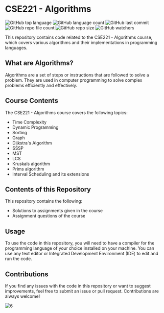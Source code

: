 # CSE221 - Algorithms
![GitHub top language](https://img.shields.io/github/languages/top/shihabmuhtasim/CSE221---Algorithms?color=f5f5dc) 
![GitHub language count](https://img.shields.io/github/languages/count/shihabmuhtasim/CSE221---Algorithms?color=f5f5dc) 
![GitHub last commit](https://img.shields.io/github/last-commit/shihabmuhtasim/CSE221---Algorithms?color=f5f5dc) 
![GitHub repo file count](https://img.shields.io/github/directory-file-count/shihabmuhtasim/CSE221---Algorithms?color=f5f5dc)
![GitHub repo size](https://img.shields.io/github/repo-size/shihabmuhtasim/CSE221---Algorithms?color=f5f5dc)
![GitHub watchers](https://img.shields.io/github/watchers/shihabmuhtasim/CSE221---Algorithms?style=social)


This repository contains code related to the CSE221 - Algorithms course, which covers various algorithms and their implementations in programming languages. 

## What are Algorithms?

Algorithms are a set of steps or instructions that are followed to solve a problem. They are used in computer programming to solve complex problems efficiently and effectively. 

## Course Contents

The CSE221 - Algorithms course covers the following topics:

- Time Complexity
- Dynamic Programming
- Sorting
- Graph
- Dijkstra's Algorithm
- SSSP
- MST
- LCS
- Kruskals algorithm
- Prims algorithm
- Interval Scheduling and its extensions

## Contents of this Repository

This repository contains the following:

- Solutions to assignments given in the course
- Assignment questions of the course

## Usage

To use the code in this repository, you will need to have a compiler for the programming language of your choice installed on your machine. You can use any text editor or Integrated Development Environment (IDE) to edit and run the code. 

## Contributions

If you find any issues with the code in this repository or want to suggest improvements, feel free to submit an issue or pull request. Contributions are always welcome! 



![6](https://user-images.githubusercontent.com/92597456/233389136-7a1913e1-22fa-4e0d-bf36-46a8f4ac328c.png)
